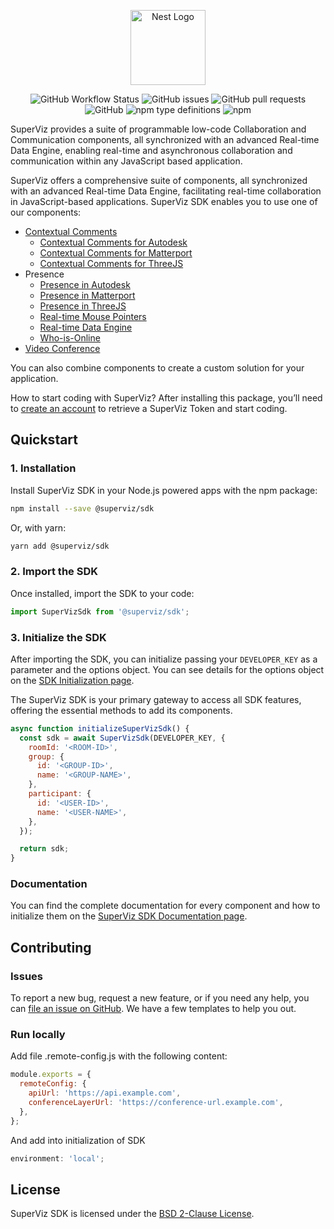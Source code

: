 <p align="center">
  <a href="https://superviz.com/" target="blank"><img src="https://avatars.githubusercontent.com/u/56120553?s=200&v=4" width="120" alt="Nest Logo" /></a>
</p>

<p align="center">
<img alt="GitHub Workflow Status" src="https://img.shields.io/github/workflow/status/superviz/sdk/Publish%20SDK">
<img alt="GitHub issues" src="https://img.shields.io/github/issues-raw/superviz/sdk">
<img alt="GitHub pull requests" src="https://img.shields.io/github/issues-pr/superviz/sdk">
<img alt="GitHub" src="https://img.shields.io/github/license/superviz/sdk">
<img alt="npm type definitions" src="https://img.shields.io/npm/types/@superviz/sdk">
<img alt="npm" src="https://img.shields.io/npm/dw/@superviz/sdk">
</p>

SuperViz provides a suite of programmable low-code Collaboration and Communication components, all synchronized with an advanced Real-time Data Engine, enabling real-time and asynchronous collaboration and communication within any JavaScript based application.

SuperViz offers a comprehensive suite of components, all synchronized with an advanced Real-time Data Engine, facilitating real-time collaboration in JavaScript-based applications. SuperViz SDK enables you to use one of our components:

- [Contextual Comments](https://docs.superviz.com/components/contextual-comments/)
  - [Contextual Comments for Autodesk](https://docs.superviz.com/components/contextual-comments/contextual-comments-for-autodesk)
  - [Contextual Comments for Matterport](https://docs.superviz.com/components/contextual-comments/contextual-comments-for-matterport)
  - [Contextual Comments for ThreeJS](https://docs.superviz.com/components/contextual-comments/contextual-comments-for-threejs)
- Presence
  - [Presence in Autodesk](https://docs.superviz.com/components/presence/presence3d/AutodeskPresence)
  - [Presence in Matterport](https://docs.superviz.com/components/presence/presence3d/MatterportPresence)
  - [Presence in ThreeJS](https://docs.superviz.com/components/presence/presence3d/ThreeJsPresence)
  - [Real-time Mouse Pointers](https://docs.superviz.com/components/presence/mouse-pointers)
  - [Real-time Data Engine](https://docs.superviz.com/components/presence/real-time-data-engine)
  - [Who-is-Online](https://docs.superviz.com/components/presence/who-is-online)
- [Video Conference](https://docs.superviz.com/components/video/video-conference)

You can also combine components to create a custom solution for your application.

How to start coding with SuperViz? After installing this package, you’ll need to [create an account](https://dashboard.superviz.com/) to retrieve a SuperViz Token and start coding.

## Quickstart

### 1. Installation

Install SuperViz SDK in your Node.js powered apps with the npm package:

```bash
npm install --save @superviz/sdk
```

Or, with yarn:

```bash
yarn add @superviz/sdk
```

### 2. Import the SDK

Once installed, import the SDK to your code:

```jsx
import SuperVizSdk from '@superviz/sdk';
```

### 3. Initialize the SDK

After importing the SDK, you can initialize passing your `DEVELOPER_KEY` as a parameter and the options object. You can see details for the options object on the [SDK Initialization page](https://docs.superviz.com/init/initialization).

The SuperViz SDK is your primary gateway to access all SDK features, offering the essential methods to add its components.

```jsx
async function initializeSuperVizSdk() {
  const sdk = await SuperVizSdk(DEVELOPER_KEY, {
    roomId: '<ROOM-ID>',
    group: {
      id: '<GROUP-ID>',
      name: '<GROUP-NAME>',
    },
    participant: {
      id: '<USER-ID>',
      name: '<USER-NAME>',
    },
  });

  return sdk;
}
```

### Documentation

You can find the complete documentation for every component and how to initialize them on the [SuperViz SDK Documentation page](https://docs.superviz.com/).

## Contributing

### Issues

To report a new bug, request a new feature, or if you need any help, you can [file an issue on GitHub](https://github.com/SuperViz/sdk/issues/new/choose). We have a few templates to help you out.

### Run locally

Add file .remote-config.js with the following content:

```javascript
module.exports = {
  remoteConfig: {
    apiUrl: 'https://api.example.com',
    conferenceLayerUrl: 'https://conference-url.example.com',
  },
};
```

And add into initialization of SDK

```javascript
environment: 'local';
```

## License

SuperViz SDK is licensed under the [BSD 2-Clause License](LICENSE).
